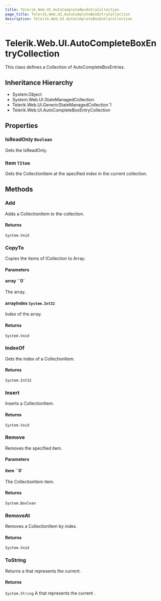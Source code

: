 ```yaml
---
title: Telerik.Web.UI.AutoCompleteBoxEntryCollection
page_title: Telerik.Web.UI.AutoCompleteBoxEntryCollection
description: Telerik.Web.UI.AutoCompleteBoxEntryCollection
---
```


# Telerik.Web.UI.AutoCompleteBoxEntryCollection

This class defines a Collection of AutoCompleteBoxEntries.

## Inheritance Hierarchy

* System.Object
* System.Web.UI.StateManagedCollection
* Telerik.Web.UI.GenericStateManagedCollection`1
* Telerik.Web.UI.AutoCompleteBoxEntryCollection

## Properties

###  IsReadOnly `Boolean`

Gets the IsReadOnly.

###  Item `TItem`

Gets the CollectionItem at the specified index in 
            	the current collection.

## Methods

###  Add

Adds a CollectionItem to the collection.

#### Returns

`System.Void` 

###  CopyTo

Copies the items of ICollection to Array.

#### Parameters

#### array ``0`

The array.

#### arrayIndex `System.Int32`

Index of the array.

#### Returns

`System.Void` 

###  IndexOf

Gets the index of a CollectionItem.

#### Returns

`System.Int32` 

###  Insert

Inserts a CollectionItem.

#### Returns

`System.Void` 

###  Remove

Removes the specified item.

#### Parameters

#### item ``0`

The CollectionItem item.

#### Returns

`System.Boolean` 

###  RemoveAt

Removes a CollectionItem by index.

#### Returns

`System.Void` 

###  ToString

Returns a  that represents the current
            .

#### Returns

`System.String` A  that represents the current .

